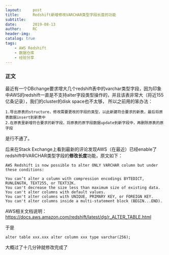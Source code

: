 ```yaml
---
layout:     post
title:      Redshift新增修改VARCHAR类型字段长度的功能
subtitle:  	
date:       2019-08-13
author:     RC
header-img: 
catalog: true
tags:
    - AWS Redshift
    - 数据仓库
    - 经验分享
---
```


### 正文
最近有一个DBchange要求增大几个redshift表中的varchar类型字段，因为印象中AWS的redshift一直是不支持alter字段类型操作的，并且该表非常大（将近155亿条记录），我们的cluster的disk space也不太够，
所以之前用的笨办法：
```
1.导出原表的structure，修改需要更改的字段的类型，以此新建符合要求的新表，最后将原表数据insert到新表中
2.在原表里新增符合要求的新字段，将原表的原字段数据update到新字段中，再删除原表的原字段
```
是行不通了。

后来在Stack Exchange上看到最新的评论发现AWS（在最近）已经enable了redshift中VARCHAR类型字段的**修改长度**功能，原文如下：
```
AWS Redshift is now possible to alter ONLY VARCHAR column but under these conditions:

You can’t alter a column with compression encodings BYTEDICT, RUNLENGTH, TEXT255, or TEXT32K.
You can't decrease the size less than maximum size of existing data.
You can't alter columns with default values.
You can't alter columns with UNIQUE, PRIMARY KEY, or FOREIGN KEY.
You can't alter columns inside a multi-statement block (BEGIN...END).
```
AWS相关文档说明：
<https://docs.aws.amazon.com/redshift/latest/dg/r_ALTER_TABLE.html>

于是
```
alter table xxx.xxx alter column xxx type varchar(256);
```
大概过了十几分钟就修改完成了



